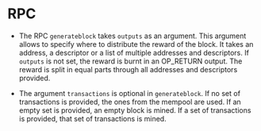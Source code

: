 # RPC

- The RPC `generateblock` takes `outputs` as an argument. This argument allows to specify where to distribute the reward of the block. It takes an address, a descriptor or a list of multiple addresses and descriptors. If `outputs` is not set, the reward is burnt in an OP_RETURN output. The reward is split in equal parts through all addresses and descriptors provided.

- The argument `transactions` is optional in `generateblock`. If no set of transactions is provided, the ones from the mempool are used. If an empty set is provided, an empty block is mined. If a set of transactions is provided, that set of transactions is mined.
